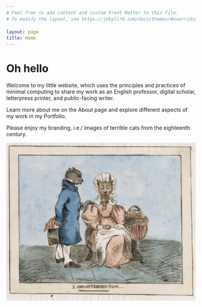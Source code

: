 ```yaml
---
# Feel free to add content and custom Front Matter to this file.
# To modify the layout, see https://jekyllrb.com/docs/themes/#overriding-theme-defaults

layout: page
title: Home
---
```

# Oh hello

Welcome to my little website, which uses the principles and practices of minimal computing to share my work as an English professor, digital scholar, letterpress printer, and public-facing writer.

Learn more about me on the About page and explore different aspects of my work in my Portfolio.

Please enjoy my branding, i.e./ images of terrible cats from the eighteenth century.

<center><img src="./assets/img/Offended-1.png" alt="Sample Image"/></center>




